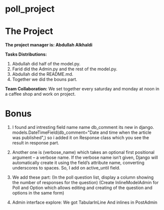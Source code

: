 # poll_project

# The Project


**The project manager is: Abdullah Alkhaldi**

**Tasks Distributions:**
1. Abdullah did half of the model.py. 
2. Farid did the Admin.py and the rest of the model.py.
3. Abdullah did the README.md.
4. Together we did the bouns part.


****Team Collaboration:****
We set together every saturday and monday at noon in a caffee shop and work on project.

# Bonus

1. I found and intresting field name name db_comment its new in django. models.DateTimeField(db_comment="Date and time when the article was published",)  so i added it on Response class which you see the result in response part.

2. Another one is (verbose_name) which takes an optional first positional argument – a verbose name. If the verbose name isn’t given, Django will automatically create it using the field’s attribute name, converting underscores to spaces. So, I add on active_until field.

3. We add these part:
(In the poll question list, display a column showing the number of responses for the question)
(Create InlineModelAdmin for Poll and Option which allows editing and creating of the question and options in the same form)

4. Admin interface explore:
We got TabularInLine
And inlines in PostAdmin